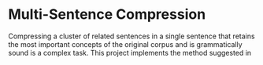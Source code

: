 Multi-Sentence Compression
====

Compressing a cluster of related sentences in a single sentence that retains the most important concepts of the original corpus and is grammatically sound is a complex task.
This project implements the method suggested in 